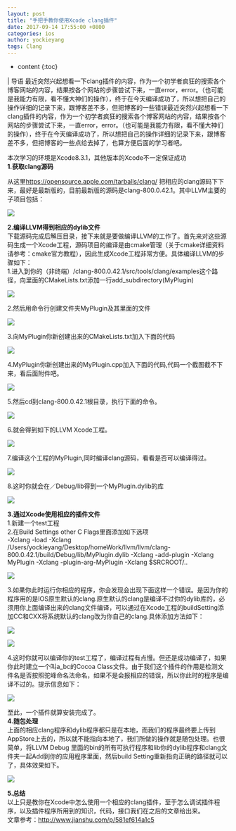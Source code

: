 ```yaml
---
layout: post
title: "手把手教你使用Xcode clang插件"
date: 2017-09-14 17:55:00 +0800
categories: ios
author: yockieyang
tags: Clang
---
```


* content
{:toc}

| 导语
最近突然兴起想看一下clang插件的内容，作为一个初学者疯狂的搜索各个博客网站的内容，结果按各个网站的步骤尝试下来，一直error，error。（也可能是我能力有限，看不懂大神们的操作），终于在今天编译成功了，所以想把自己的操作详细的记录下来，跟博客差不多，但把博客的一些错误最近突然兴起想看一下clang插件的内容，作为一个初学者疯狂的搜索各个博客网站的内容，结果按各个网站的步骤尝试下来，一直error，error。（也可能是我能力有限，看不懂大神们的操作），终于在今天编译成功了，所以想把自己的操作详细的记录下来，跟博客差不多，但把博客的一些点给去掉了，也算方便后面的学习者吧。

本次学习的环境是Xcode8.3.1，其他版本的Xcode不一定保证成功  
**1.获取clang源码**  
<!--more-->
从这里<https://opensource.apple.com/tarballs/clang/>
把相应的clang源码下下来，最好是最新版的，目前最新版的源码是clang-800.0.42.1。其中LLVM主要的子项目包括：

![](/image/shou_ba_shou_jiao_ni_shi_yong_xcode_clang_cha_jian/49333ea368611ee8cde34ca99a9c6b5f64b9291ff3a74aa661b3aee3238cf1aa)

  
**2.编译LLVM得到相应的dylib文件**  
下载源码完成后解压目录，接下来就是要做编译LLVM的工作了。首先来对这些源码生成一个Xcode工程，源码项目的编译是由cmake管理（关于cmake详细资料请参考：cmake官方教程），因此生成Xcode工程非常方便。具体编译LLVM的步骤如下：  
1.进入到你的（非终端）/clang-800.0.42.1/src/tools/clang/examples这个路径，向里面的CMakeLists.txt添加一行add_subdirectory(MyPlugin)

![](/image/shou_ba_shou_jiao_ni_shi_yong_xcode_clang_cha_jian/52d6867743abea37c0626e19473b2a82d532c57c5a008c65e79b326bb042c25b)

  
2.然后用命令行创建文件夹MyPlugin及其里面的文件  

![](/image/shou_ba_shou_jiao_ni_shi_yong_xcode_clang_cha_jian/e2f12f36c9edcedb92a658819c9b5a9142f6cfa08a278bc4968d5424c32c1c0a)

  
3.向MyPlugin你新创建出来的CMakeLists.txt加入下面的代码  

![](/image/shou_ba_shou_jiao_ni_shi_yong_xcode_clang_cha_jian/617258fc0996f52f6c1753bbbee1137abbb5e6498719620984b5a92630291c24)

  
4.MyPlugin你新创建出来的MyPlugin.cpp加入下面的代码,代码一个截图截不下来，看后面附件吧。  

![](/image/shou_ba_shou_jiao_ni_shi_yong_xcode_clang_cha_jian/42210bdaaba636027d1854f935eada96c6e201c5599809a6333a1e29ab6f15c9)

  
5.然后cd到clang-800.0.42.1根目录，执行下面的命令。  

![](/image/shou_ba_shou_jiao_ni_shi_yong_xcode_clang_cha_jian/d964a0bbdea862414647dbaf1e6fd7b1f7d8feaf7d0e31f1c97840744368852e)

  
6.就会得到如下的LLVM Xcode工程。

![](/image/shou_ba_shou_jiao_ni_shi_yong_xcode_clang_cha_jian/a293c075a0bd3851f465508a021f0a1c210bd815b5d28d302d231aaa9a3ef6d9)

  
7.编译这个工程的MyPlugin,同时编译clang源码，看看是否可以编译得过。  

![](/image/shou_ba_shou_jiao_ni_shi_yong_xcode_clang_cha_jian/0fdea81c71f2bca4f6f74c0a8d423b530b3c6264ec6975d436b8b8cea746549c)

  
8.这时你就会在／Debug/lib得到一个MyPlugin.dylib的库  

![](/image/shou_ba_shou_jiao_ni_shi_yong_xcode_clang_cha_jian/56bb9a8ea58225d2dcbb8d65a66f9d3bc1de19622b8cd128c3bfc8e19087fbfe)

  
**3.通过Xcode使用相应的插件文件**  
1.新建一个test工程  
2.在Build Settings other C Flags里面添加如下选项  
-Xclang -load -Xclang /Users/yockieyang/Desktop/homeWork/llvm/llvm/clang-800.0.42.1/build/Debug/lib/MyPlugin.dylib -Xclang -add-plugin -Xclang MyPlugin -Xclang -plugin-arg-MyPlugin -Xclang $SRCROOT/..  

![](/image/shou_ba_shou_jiao_ni_shi_yong_xcode_clang_cha_jian/6abead43ddffe0d73e4b12f1c4164b70e78930902c0abc8557b615c9dace6f0b)

  
3.如果你此时运行你相应的程序，你会发现会出现下面这样一个错误。是因为你的程序用的是IOS原生默认的clang.原生默认的clang是编译不过你的dylib库的，必须用你上面编译出来的clang文件编译，可以通过在Xcode工程的buildSetting添加CC和CXX将系统默认的clang改为你自己的clang.具体添加方法如下：  

![](/image/shou_ba_shou_jiao_ni_shi_yong_xcode_clang_cha_jian/fe8b9b3d7ce837d8d98581e28a09c2a352923011393fd7faa2154b397e61dd39)

  

![](/image/shou_ba_shou_jiao_ni_shi_yong_xcode_clang_cha_jian/4f7ea12a4fc5d52d06ed6856ee2995e869bb149ac26864e33204e99f920dc9ec)

  
4.这时你就可以编译你的test工程了，编译过程有点慢。但还是成功编译了，如果你此时建立一个叫a_bc的Cocoa
Class文件。由于我们这个插件的作用是检测文件名是否按照驼峰命名法命名，如果不是会报相应的错误，所以你此时的程序是编译不过的。提示信息如下：  

![](/image/shou_ba_shou_jiao_ni_shi_yong_xcode_clang_cha_jian/646ec280a2252afe93d90134094da66d52e98cef73f68eb5a189481f2afff2b3)

  
至此，一个插件就算安装完成了。  
**4.随包处理**  
上面的相应clang程序和dylib程序都只是在本地，而我们的程序最终要上传到AppStore上去的，所以就不能指向本地了，我们所做的操作就是随包处理。也很简单，将LLVM
Debug 里面的bin的所有可执行程序和lib你的dylib程序和clang文件夹一起Add到你的应用程序里面，然后build
Setting重新指向正确的路径就可以了，具体效果如下。  

![](/image/shou_ba_shou_jiao_ni_shi_yong_xcode_clang_cha_jian/963a7bbb6312018c77d53815202538995fbec547af309439dc3f2c6ad05fb5cf)

  
**5.总结**  
以上只是教你在Xcode中怎么使用一个相应的clang插件，至于怎么调试插件程序，以及插件程序所用到的知识，代码，接口我们在之后的文章给出来。  
文章参考：<http://www.jianshu.com/p/581ef614a1c5>

